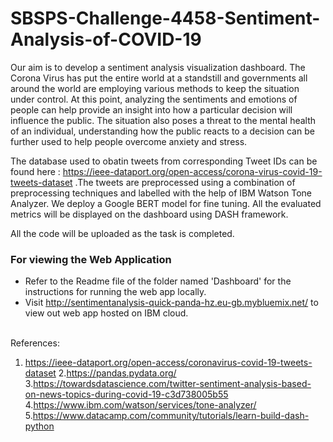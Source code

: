 # SBSPS-Challenge-4458-Sentiment-Analysis-of-COVID-19

Our aim is to develop a sentiment analysis visualization dashboard. The Corona Virus has put the entire world at a standstill and governments all around the world are employing various methods to keep the situation under control. At this point, analyzing the sentiments and emotions of people can help provide an insight into how a particular decision will influence the public. The situation also poses a threat to the mental health of an individual, understanding how the public reacts to a decision can be further used to help people overcome anxiety and stress. 

The database used to obatin tweets from corresponding Tweet IDs can be found here : <a> https://ieee-dataport.org/open-access/corona-virus-covid-19-tweets-dataset </a>.The tweets are preprocessed using a combination of preprocessing techniques and labelled with the help of IBM Watson Tone Analyzer. We deploy a Google BERT model for fine tuning. All the evaluated metrics will be displayed on the dashboard using DASH framework.

All the code will be uploaded as the task is completed. 

### For viewing the Web Application
- Refer to the Readme file of the folder named 'Dashboard' for the instructions for running the web app locally.
- Visit http://sentimentanalysis-quick-panda-hz.eu-gb.mybluemix.net/ to view out web app hosted on IBM cloud.

<br>
References:<br>

1. <a>https://ieee-dataport.org/open-access/coronavirus-covid-19-tweets-dataset</a>
2.<a>https://pandas.pydata.org/</a>
3.<a>https://towardsdatascience.com/twitter-sentiment-analysis-based-on-news-topics-during-covid-19-c3d738005b55</a>
4.<a>https://www.ibm.com/watson/services/tone-analyzer/</a>
5.<a>https://www.datacamp.com/community/tutorials/learn-build-dash-python</a>
 
